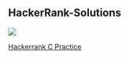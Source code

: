## HackerRank-Solutions

<img src="https://img.shields.io/badge/C-00599C?style=for-the-badge&logo=Practice&logoColor=white" />

[Hackerrank C Practice](https://www.hackerrank.com/domains/c?badge_type=c)
